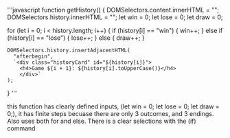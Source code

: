 '''javascript
function getHistory() {
DOMSelectors.content.innerHTML = "";
DOMSelectors.history.innerHTML = "";
let win = 0;
let lose = 0;
let draw = 0;

for (let i = 0; i < history.length; i++) {
if (history[i] == "win") {
win++;
} else if (history[i] == "lose") {
lose++;
} else {
draw++;
}

    DOMSelectors.history.insertAdjacentHTML(
      "afterbegin",
      `<div class="historyCard" id="${history[i]}">
        <h4>Game ${i + 1}: ${history[i].toUpperCase()}</h4>
        </div>`
    );

}
'''

this function has clearly defined inputs, (let win = 0; let lose = 0; let draw = 0;), it has finite steps becuase there are only 3 outcomes, and 3 endings. Also uses both for and else. There is a clear selections with the (if) command
